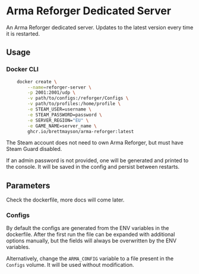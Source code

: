 # Arma Reforger Dedicated Server

An Arma Reforger dedicated server. Updates to the latest version every time it is restarted.

## Usage

### Docker CLI
    
```sh
    docker create \
        --name=reforger-server \
        -p 2001:2001/udp \
        -v path/to/configs:/reforger/Configs \
        -v path/to/profiles:/home/profile \
        -e STEAM_USER=username \
        -e STEAM_PASSWORD=password \
        -e SERVER_REGION="EU" \
        -e GAME_NAME=server_name \
        ghcr.io/brettmayson/arma-reforger:latest
```

The Steam account does not need to own Arma Reforger, but must have Steam Guard disabled.

If an admin password is not provided, one will be generated and printed to the console. It will be saved in the config and persist between restarts.

## Parameters

Check the dockerfile, more docs will come later.

### Configs

By default the configs are generated from the ENV variables in the dockerfile. After the first run the file can be expanded with additional options manually, but the fields will always be overwritten by the ENV variables.

Alternatively, change the `ARMA_CONFIG` variable to a file present in the `Configs` volume. It will be used without modification.
